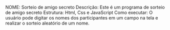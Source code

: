 NOME: Sorteio de amigo secreto
Descrição: Este é um programa de sorteio de amigo secreto
Estrutura: Html, Css e JavaScript
Como executar: O usuário pode digitar os nomes dos participantes em um campo na tela e realizar o sorteio aleatório de um nome.
